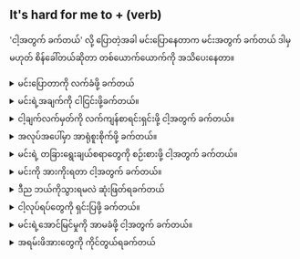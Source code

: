 ## It's hard for me to + (verb)

'ငါ့အတွက် ခက်တယ်' လို့ ပြောတဲ့အခါ မင်းပြောနေတာက မင်းအတွက် ခက်တယ် ဒါမှမဟုတ် စိန်ခေါ်တယ်ဆိုတာ တစ်ယောက်ယောက်ကို အသိပေးနေတာ။

<details>
<summary>မင်းပြောတာကို လက်ခံဖို့ ခက်တယ်</summary>
"It's hard for me to accept what you are telling me."
</details>
<details>
<summary>မင်းရဲ့အချက်ကို ငါငြင်းဖို့ခက်တယ်။</summary>

"It's hard for me to argue your point."
</details>
<details>
<summary>ငါ့ချက်လက်မှတ်ကို လက်ကျန်စာရင်းရှင်းဖို့ ငါ့အတွက် ခက်တယ်။</summary>

"It's hard for me to balance my check book."
</details>
<details>
<summary>အလုပ်အပေါ်မှာ အာရုံစူးစိုက်ဖို့ ခက်တယ်။</summary>

"It's hard for me to concentrate on the task."
</details>
<details>
<summary>မင်းရဲ့ တခြားရွေးချယ်စရာတွေကို စဉ်းစားဖို့ ငါ့အတွက် ခက်တယ်။</summary>

"It's hard for me to consider your other options."
</details>
<details>
<summary>မင်းကို အားကိုးရတာ ငါ့အတွက် ခက်တယ်။</summary>

"It's hard for me to depend on you."
</details>
<details>
<summary>ဒီည ဘယ်ကိုသွားရမလဲ ဆုံးဖြတ်ရခက်တယ်</summary>

"It is hard for me to decide where to go tonight."
</details>
<details>
<summary>ငါ့လုပ်ရပ်တွေကို ရှင်းပြဖို့ ခက်တယ်။</summary>

"It is hard for me to explain my actions."
</details>
<details>
<summary>မင်းရဲ့အောင်မြင်မှုကို အာမခံဖို့ ငါ့အတွက် ခက်တယ်။</summary>

"It is hard for me to guarantee your success."
</details>
<details>
<summary>အရမ်းဖိအားတွေကို ကိုင်တွယ်ရခက်တယ်</summary>

"It is hard for me to handle so much pressure."
</details>